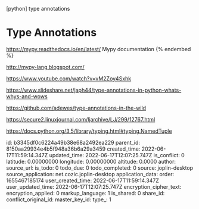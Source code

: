 [python] type annotations

# Type Annotations

https://mypy.readthedocs.io/en/latest/
Mypy documentation
{% endembed %}

http://mypy-lang.blogspot.com/

https://www.youtube.com/watch?v=vM2Zoy4Sxhk



https://www.slideshare.net/japh44/type-annotations-in-python-whats-whys-and-wows

https://github.com/adewes/type-annotations-in-the-wild

https://secure2.linuxjournal.com/ljarchive/LJ/299/12767.html

https://docs.python.org/3.5/library/typing.html#typing.NamedTuple



id: b3345df0c6224a49b38e68a2492ea229
parent_id: 8150aa29934e4b5f948a36b6a29a3459
created_time: 2022-06-17T11:59:14.347Z
updated_time: 2022-06-17T12:07:25.747Z
is_conflict: 0
latitude: 0.00000000
longitude: 0.00000000
altitude: 0.0000
author: 
source_url: 
is_todo: 0
todo_due: 0
todo_completed: 0
source: joplin-desktop
source_application: net.cozic.joplin-desktop
application_data: 
order: 1655467185174
user_created_time: 2022-06-17T11:59:14.347Z
user_updated_time: 2022-06-17T12:07:25.747Z
encryption_cipher_text: 
encryption_applied: 0
markup_language: 1
is_shared: 0
share_id: 
conflict_original_id: 
master_key_id: 
type_: 1